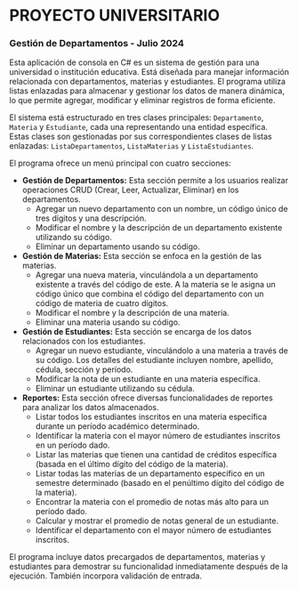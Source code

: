 # PROYECTO UNIVERSITARIO
### Gestión de Departamentos - Julio 2024

Esta aplicación de consola en C# es un sistema de gestión para una universidad o institución educativa. Está diseñada para manejar información relacionada con departamentos, materias y estudiantes. El programa utiliza listas enlazadas para almacenar y gestionar los datos de manera dinámica, lo que permite agregar, modificar y eliminar registros de forma eficiente.

El sistema está estructurado en tres clases principales: `Departamento`, `Materia` y `Estudiante`, cada una representando una entidad específica. Estas clases son gestionadas por sus correspondientes clases de listas enlazadas: `ListaDepartamentos`, `ListaMaterias` y `ListaEstudiantes`.

El programa ofrece un menú principal con cuatro secciones:

* **Gestión de Departamentos:** Esta sección permite a los usuarios realizar operaciones CRUD (Crear, Leer, Actualizar, Eliminar) en los departamentos.
    * Agregar un nuevo departamento con un nombre, un código único de tres dígitos y una descripción.
    * Modificar el nombre y la descripción de un departamento existente utilizando su código.
    * Eliminar un departamento usando su código.
* **Gestión de Materias:** Esta sección se enfoca en la gestión de las materias.
    * Agregar una nueva materia, vinculándola a un departamento existente a través del código de este. A la materia se le asigna un código único que combina el código del departamento con un código de materia de cuatro dígitos.
    * Modificar el nombre y la descripción de una materia.
    * Eliminar una materia usando su código.
* **Gestión de Estudiantes:** Esta sección se encarga de los datos relacionados con los estudiantes.
    * Agregar un nuevo estudiante, vinculándolo a una materia a través de su código. Los detalles del estudiante incluyen nombre, apellido, cédula, sección y período.
    * Modificar la nota de un estudiante en una materia específica.
    * Eliminar un estudiante utilizando su cédula.
* **Reportes:** Esta sección ofrece diversas funcionalidades de reportes para analizar los datos almacenados.
    * Listar todos los estudiantes inscritos en una materia específica durante un período académico determinado.
    * Identificar la materia con el mayor número de estudiantes inscritos en un período dado.
    * Listar las materias que tienen una cantidad de créditos específica (basada en el último dígito del código de la materia).
    * Listar todas las materias de un departamento específico en un semestre determinado (basado en el penúltimo dígito del código de la materia).
    * Encontrar la materia con el promedio de notas más alto para un período dado.
    * Calcular y mostrar el promedio de notas general de un estudiante.
    * Identificar el departamento con el mayor número de estudiantes inscritos.

El programa incluye datos precargados de departamentos, materias y estudiantes para demostrar su funcionalidad inmediatamente después de la ejecución. También incorpora validación de entrada.
